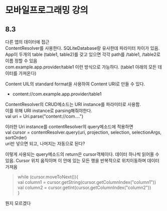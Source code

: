 # 모바일프로그래밍 강의  
## 8.3  
다른 앱의 데이터에 접근  
ContentResolver를 사용한다. SQLiteDatabase랑 유사한데 파라미터 차이가 있음.  
App이 두개의 table (table1, table2)를 갖고 있으면 각각 path를 /table1, /table2로 이름 정할 수 있음  
com.example.app.provider/table1 이런 방식으로 가능하다. (table1 아래의 모든 데이터를 가져온다)  

Content UIL의 standard format을 사용하여 Content URI로 만들 수 있다.  
- content://com.example.app.provider/table1  

ContentResolver의 CRUD메소드는 URI instance를 파라미터로 사용함.  
이를 위해 URI instance로 parsing해줘야한다.  
val uri = Uri.parse("content://com....")  

이러한 Uri instance를 contentResolver의 query메소드에 적용하면  
val cursor = contentResolver.query(uri, projection, selection, selectionArgs, sortOrder)  
uri만 넣으면 되고, 나머지는 자동으로 된다?  

이렇게 사용되는 query메소드의 return은 cursor객체이다. 데이터 하나씩 읽어올 수 있음. Cursor 위치 움직이며 이 안에 있는 모든 행을 반복적으로 위치이동하며 데이터 가져옴  
> while (cursor.moveToNext()){  
val column1 = cursor.getString(cursor.getColumnIndex("column1"))  
val column2 = cursor.getInt(cursor.getColumnIndex("column2"))  
}  

뭔지 모르겠다